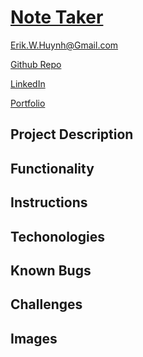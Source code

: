 # [Note Taker](https://e-huynh-note-taker.herokuapp.com/)

Erik.W.Huynh@Gmail.com

[Github Repo](https://github.com/E-Huynh/note_taker)

[LinkedIn]()

[Portfolio]()


## Project Description
## Functionality
## Instructions
## Techonologies
## Known Bugs
## Challenges
## Images
